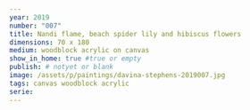 ```yaml
---
year: 2019
number: "007"
title: Nandi flame, beach spider lily and hibiscus flowers
dimensions: 70 x 180
medium: woodblock acrylic on canvas
show_in_home: true #true or empty
publish: # notyet or blank
image: /assets/p/paintings/davina-stephens-2019007.jpg
tags: canvas woodblock acrylic
serie:
---
```

